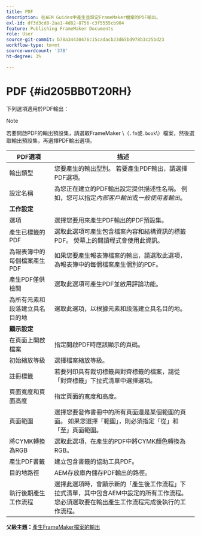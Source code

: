 ```yaml
---
title: PDF
description: 在AEM Guides中產生並設定FrameMaker檔案的PDF輸出。
exl-id: df3d3cd8-2aa1-4d82-8756-c3f5555cb904
feature: Publishing FrameMaker Documents
role: User
source-git-commit: b78a34430476c15cadacb23d65bd978b3c25bd23
workflow-type: tm+mt
source-wordcount: '378'
ht-degree: 3%

---
```


# PDF {#id205BB0T20RH}

下列選項適用於PDF輸出：

>[!NOTE]
>
> 若要開啟PDF的輸出預設集，請選取FrameMaker \（`.fm`或`.book`\）檔案，然後選取輸出預設集，再選擇PDF輸出選項。

| PDF選項 | 描述 |
|-----------|-----------|
| 輸出類型 | 您要產生的輸出型別。 若要產生PDF輸出，請選擇PDF選項。 |
| 設定名稱 | 為您正在建立的PDF輸出設定提供描述性名稱。 例如，您可以指定&#x200B;*內部客戶輸出*&#x200B;或&#x200B;*一般使用者輸出*。 |
| **工作設定** |
| 選項 | 選擇您要用來產生PDF輸出的PDF預設集。 |
| 產生已標籤的PDF | 選取此選項可產生包含檔案內容和結構資訊的標籤PDF。 熒幕上的閱讀程式會使用此資訊。 |
| 為報表簿中的每個檔案產生PDF | 如果您要產生報表簿檔案的輸出，請選取此選項，為報表簿中的每個檔案產生個別的PDF。 |
| 產生PDF僅供檢閱 | 選取此選項可產生PDF並啟用評論功能。 |
| 為所有元素和段落建立具名目的地 | 選取此選項，以根據元素和段落建立具名目的地。 |
| **顯示設定** |
| 在頁面上開啟檔案 | 指定開啟PDF時應該顯示的頁碼。 |
| 初始縮放等級 | 選擇檔案縮放等級。 |
| 註冊標籤 | 若要列印具有裁切標籤與對齊標籤的檔案，請從「對齊標籤」下拉式清單中選擇選項。 |
| 頁面寬度和頁面高度 | 指定頁面的寬度和高度。 |
| 頁面範圍 | 選擇您要發佈書冊中的所有頁面還是某個範圍的頁面。 如果您選擇「範圍」，則必須指定「從」和「至」頁面範圍。 |
| 將CYMK轉換為RGB | 選取此選項，在產生的PDF中將CYMK顏色轉換為RGB。 |
| 產生PDF書籤 | 建立包含書籤的協助工具PDF。 |
| 目的地路徑 | AEM存放庫內儲存PDF輸出的路徑。 |
| 執行後期產生工作流程 | 選擇此選項時，會顯示新的「產生後工作流程」下拉式清單，其中包含AEM中設定的所有工作流程。 您必須選取要在輸出產生工作流程完成後執行的工作流程。 |

**父級主題：**[&#x200B;產生FrameMaker檔案的輸出](fm-output-generatation.md)
